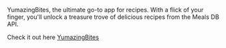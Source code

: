 YumazingBites, the ultimate go-to app for recipes. With a flick of your finger, you'll unlock a treasure trove of delicious recipes from the Meals DB API.


Check it out here
[YumazingBites](https://yumazing-bites.onrender.com/)